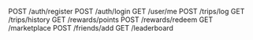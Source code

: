 POST /auth/register
POST /auth/login
GET /user/me
POST /trips/log
GET /trips/history
GET /rewards/points
POST /rewards/redeem
GET /marketplace
POST /friends/add
GET /leaderboard

